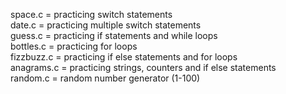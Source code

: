 space.c = practicing switch statements  
date.c = practicing multiple switch statements  
guess.c = practicing if statements and while loops  
bottles.c = practicing for loops  
fizzbuzz.c = practicing if else statements and for loops  
anagrams.c = practicing strings, counters and if else statements  
random.c = random number generator (1-100)  
